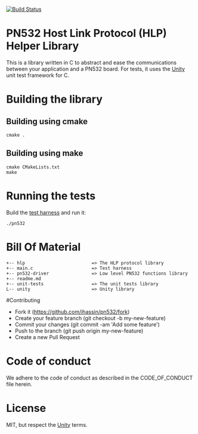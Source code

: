 [![Build Status](https://travis-ci.org/ihassin/pn532.svg?branch=master)](https://travis-ci.org/ihassin/pn532)

# PN532 Host Link Protocol (HLP) Helper Library

This is a library written in C to abstract and ease the communications between your application and a PN532 board.
For tests, it uses the [Unity](https://github.com/ThrowTheSwitch/Unity) unit test framework for C.

# Building the library

## Building using cmake

```
cmake .
```

## Building using make

```
cmake CMakeLists.txt
make

```

# Running the tests

Build the [test harness](https://github.com/ihassin/pn532/blob/master/main.c) and run it:

```
./pn532
```

# Bill Of Material

```
+-- hlp							=> The HLP protocol library
+-- main.c						=> Test harness
+-- pn532-driver				=> Low level PN532 functions library
+-- readme.md
+-- unit-tests					=> The unit tests library
L-- unity						=> Unity library
```

#Contributing

* Fork it (https://github.com/ihassin/pn532/fork)
* Create your feature branch (git checkout -b my-new-feature)
* Commit your changes (git commit -am 'Add some feature')
* Push to the branch (git push origin my-new-feature)
* Create a new Pull Request

# Code of conduct

We adhere to the code of conduct as described in the CODE_OF_CONDUCT file herein.

# License

MIT, but respect the [Unity](https://github.com/ThrowTheSwitch/Unity) terms.


